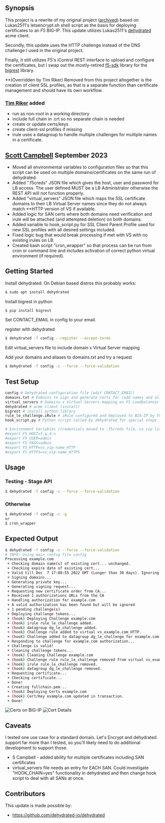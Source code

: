 ## Synopsis

This project is a rewrite of my original project ([archived](archive)) based on Lukas2511's letsencrypt.sh shell script 
as the basis for deploying certificates to an F5 BIG-IP. This update utilizes Lukas2511's 
[dehydrated](https://github.com/dehydrated-io/dehydrated)
acme client.

Secondly, this update uses the HTTP challenge instead of the DNS challenge I used in the original project.

Finally, it still utilizes F5's iControl REST interface to upload and configure the certificates, but I swap
out the mostly-retired [f5-sdk](https://github.com/f5networks/f5-common-python) library for the
[bigrest](https://github.com/leonardobdes/BIGREST) library.

**(Overridden by Tim Riker) Removed from this project altogether is the creation of client SSL profiles, as that is a separate function
than certificate management and should have its own workflow.

### [Tim Riker](https://rikers.org) added
* run as non-root in a working directory
* include full chain in .crt so no separate chain is needed
* create or update certs/keys
* create client-ssl profiles if missing
* irule uses a datagroup to handle multiple challenges for multiple names in a certificate.

## [Scott Campbell](https://github.com/ScottECampbell) September 2023

* Moved all environmental variables to configuration files so that this script can be used on multiple domains/certificates on the same run of dehydrated.
* Added ".f5creds" JSON file which gives the host, user and password for LB access.  The user defined MUST be a LB Administrator otherwise the REST API will not function properly.
* Added "virtual_servers" JSON file which maps the SSL certificate domains to their LB Virtual Server names since they do not always match **HTTP version of VS if available.
* Added logic for SAN certs where both domains need verification and irule will be attached (and attempted deletion) on both domains.
* Added variable to hook_script.py for SSL Client Parent Profile used for new SSL profiles with all desired settings included.
* Fixed logic bug that would break processing if met with VS with no existing irules on LB.
* Created bash script "cron_wrapper" so that process can be run from cron or command line and includes activation of correct python virtual environment (if required).

## Getting Started

Install dehydrated. On Debian based distros this probably works:

```bash
$ sudo apt install dehydrated
```

Install bigrest in python
```bash
$ pip install bigrest
```
Set CONTACT_EMAIL in config to your email.

register with dehydrated
```bash
$ dehydrated -f config --register --accept-terms
```

Edit virtual_servers file to include domain x Virtual Server mapping

Add your domains and aliases to domains.txt and try a request
```bash
$ dehydrated -f config -c --force --force-validation
```


## Test Setup
```bash
config # Dehydrated configuration file (edit CONTACT_EMAIL)
domains.txt # Domains to sign and generate certs for (add names and aliases)
virtual_servers # Domains x Virtual Servers mapping on F5 Loadbalancer
dehydrated # acme client (install)
bigrest # install python library
rule_le_challenge.iRule # iRule configured and deployed to BIG-IP by the hook script
hook_script.py # Python script called by dehydrated for special steps in the cert generation process

# Environment Variables (credentials moved to .f5creds file, vs_vip listings moved to virtual_servers file - S Campbell)
#export F5_HOST=f.q.d.n
#export F5_USER=admin
#export F5_PASS=admin
#export F5_HTTP=vs_vip-name_HTTP
#export F5_HTTPS=vs_vip-name_HTTPS
```
## Usage

### Testing - Stage API
```bash
$ dehydrated -f config -c --force --force-validation
```

### Otherwise
```bash
$ dehydrated -f config -c -g
or
$ cron_wrapper
```

## Expected Output

```bash
$ dehydrated -f config -c --force --force-validation
# INFO: Using main config file config
Processing example.com
 + Checking domain name(s) of existing cert... unchanged.
 + Checking expire date of existing cert...
 + Valid till Dec  7 17:08:55 2022 GMT (Longer than 30 days). Ignoring because renew was forced!
 + Signing domains...
 + Generating private key...
 + Generating signing request...
 + Requesting new certificate order from CA...
 + Received 1 authorizations URLs from the CA
 + Handling authorization for example.com
 + A valid authorization has been found but will be ignored
 + 1 pending challenge(s)
 + Deploying challenge tokens...
 + (hook) Deploying Challenge example.com
 + (hook) irule rule_le_challenge added.
 + (hook) datagroup dg_le_challenge added.
 + (hook) Challenge rule added to virtual vs_example.com_HTTP.
 + (hook) Challenge added to datagroup dg_le_challenge for example.com.
 + Responding to challenge for example.com authorization...
 + Challenge is valid!
 + Cleaning challenge tokens...
 + (hook) Cleaning Challenge example.com
 + (hook) Challenge rule rule_le_challenge removed from virtual vs_example.com_HTTP.
 + (hook) irule rule_le_challenge removed.
 + (hook) datagroup dg_le_challenge removed.
 + Requesting certificate...
 + Checking certificate...
 + Done!
 + Creating fullchain.pem...
 + (hook) Deploying Certs example.com
 + (hook) Cert/Key example.com updated in transaction.
 + Done!
```
![Certs on BIG-IP](img/le_certs_bigip.png)
![Cert Details](img/le_cert_details.png)

## Caveats
I tested one use case for a standard domain. Let's Encrypt and dehydrated support far more
than I tested, so you'll likely need to do additional development to support those.

* S Campbell - added ability for multiple certificates including SAN certificates 
* virtual_servers file needs an entry for EACH SAN. Could investigate "HOOK_CHAIN=yes" functionality in dehydrated and then change hook script to deal with all SANs at once.

## Contributors

This update is made possible by:

* https://github.com/dehydrated-io/dehydrated
